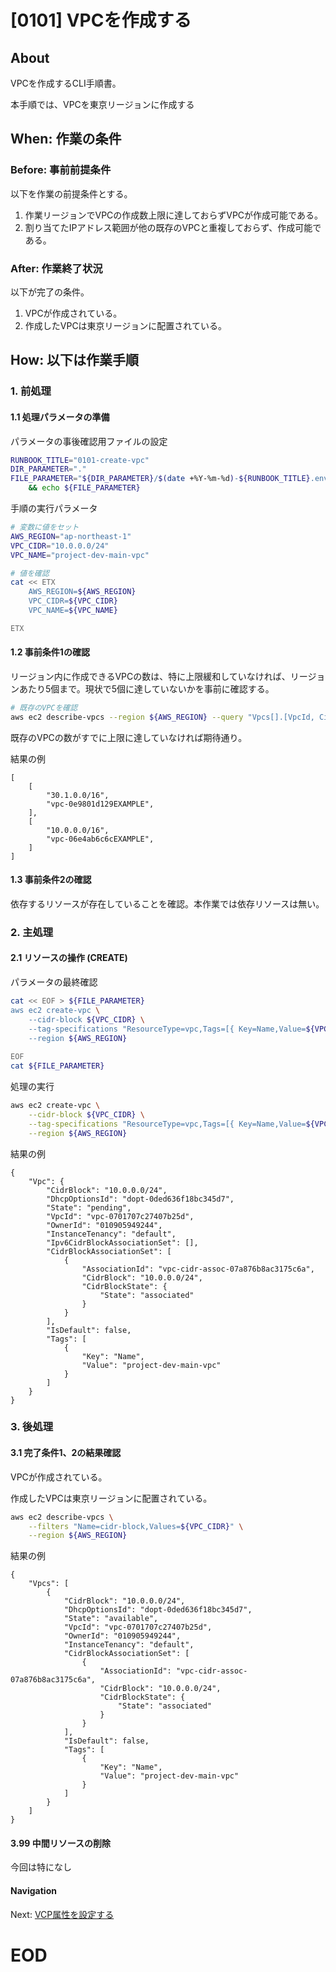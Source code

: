 # [0101] VPCを作成する

## About
VPCを作成するCLI手順書。

本手順では、VPCを東京リージョンに作成する


## When: 作業の条件

### Before: 事前前提条件

以下を作業の前提条件とする。
1. 作業リージョンでVPCの作成数上限に達しておらずVPCが作成可能である。
1. 割り当てたIPアドレス範囲が他の既存のVPCと重複しておらず、作成可能である。

### After: 作業終了状況

以下が完了の条件。
1. VPCが作成されている。
1. 作成したVPCは東京リージョンに配置されている。


## How: 以下は作業手順

### 1. 前処理

#### 1.1 処理パラメータの準備

パラメータの事後確認用ファイルの設定

```bash
RUNBOOK_TITLE="0101-create-vpc"
DIR_PARAMETER="."
FILE_PARAMETER="${DIR_PARAMETER}/$(date +%Y-%m-%d)-${RUNBOOK_TITLE}.env" \
    && echo ${FILE_PARAMETER}
```

手順の実行パラメータ
```bash
# 変数に値をセット
AWS_REGION="ap-northeast-1"
VPC_CIDR="10.0.0.0/24"
VPC_NAME="project-dev-main-vpc"
```

```bash
# 値を確認
cat << ETX
    AWS_REGION=${AWS_REGION}
    VPC_CIDR=${VPC_CIDR}
    VPC_NAME=${VPC_NAME}

ETX
```


#### 1.2 事前条件1の確認

リージョン内に作成できるVPCの数は、特に上限緩和していなければ、リージョンあたり5個まで。現状で5個に達していないかを事前に確認する。

```bash
# 既存のVPCを確認
aws ec2 describe-vpcs --region ${AWS_REGION} --query "Vpcs[].[VpcId, CidrBlock]"
```

既存のVPCの数がすでに上限に達していなければ期待通り。

結果の例
```output
[
    [
        "30.1.0.0/16",
        "vpc-0e9801d129EXAMPLE",
    ],
    [
        "10.0.0.0/16",
        "vpc-06e4ab6c6cEXAMPLE",
    ]
]
```

#### 1.3 事前条件2の確認

依存するリソースが存在していることを確認。本作業では依存リソースは無い。


### 2. 主処理

#### 2.1 リソースの操作 (CREATE)

パラメータの最終確認

```bash
cat << EOF > ${FILE_PARAMETER}
aws ec2 create-vpc \
    --cidr-block ${VPC_CIDR} \
    --tag-specifications "ResourceType=vpc,Tags=[{ Key=Name,Value=${VPC_NAME} }]" \
    --region ${AWS_REGION}
        
EOF
cat ${FILE_PARAMETER}
```

処理の実行

```bash
aws ec2 create-vpc \
    --cidr-block ${VPC_CIDR} \
    --tag-specifications "ResourceType=vpc,Tags=[{ Key=Name,Value=${VPC_NAME} }]" \
    --region ${AWS_REGION}
```

結果の例
```output
{
    "Vpc": {
        "CidrBlock": "10.0.0.0/24",
        "DhcpOptionsId": "dopt-0ded636f18bc345d7",
        "State": "pending",
        "VpcId": "vpc-0701707c27407b25d",
        "OwnerId": "010905949244",
        "InstanceTenancy": "default",
        "Ipv6CidrBlockAssociationSet": [],
        "CidrBlockAssociationSet": [
            {
                "AssociationId": "vpc-cidr-assoc-07a876b8ac3175c6a",
                "CidrBlock": "10.0.0.0/24",
                "CidrBlockState": {
                    "State": "associated"
                }
            }
        ],
        "IsDefault": false,
        "Tags": [
            {
                "Key": "Name",
                "Value": "project-dev-main-vpc"
            }
        ]
    }
}
```

### 3. 後処理

#### 3.1 完了条件1、2の結果確認

VPCが作成されている。

作成したVPCは東京リージョンに配置されている。

```bash
aws ec2 describe-vpcs \
    --filters "Name=cidr-block,Values=${VPC_CIDR}" \
    --region ${AWS_REGION}
```

結果の例
```output
{
    "Vpcs": [
        {
            "CidrBlock": "10.0.0.0/24",
            "DhcpOptionsId": "dopt-0ded636f18bc345d7",
            "State": "available",
            "VpcId": "vpc-0701707c27407b25d",
            "OwnerId": "010905949244",
            "InstanceTenancy": "default",
            "CidrBlockAssociationSet": [
                {
                    "AssociationId": "vpc-cidr-assoc-07a876b8ac3175c6a",
                    "CidrBlock": "10.0.0.0/24",
                    "CidrBlockState": {
                        "State": "associated"
                    }
                }
            ],
            "IsDefault": false,
            "Tags": [
                {
                    "Key": "Name",
                    "Value": "project-dev-main-vpc"
                }
            ]
        }
    ]
}
```


#### 3.99 中間リソースの削除

今回は特になし


#### Navigation

Next: [VCP属性を設定する](./0102-ModifyDNSHostname-Runbook.md)

# EOD
